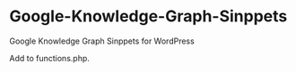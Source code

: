 # Google-Knowledge-Graph-Sinppets
Google Knowledge Graph Sinppets for WordPress

Add to functions.php.
